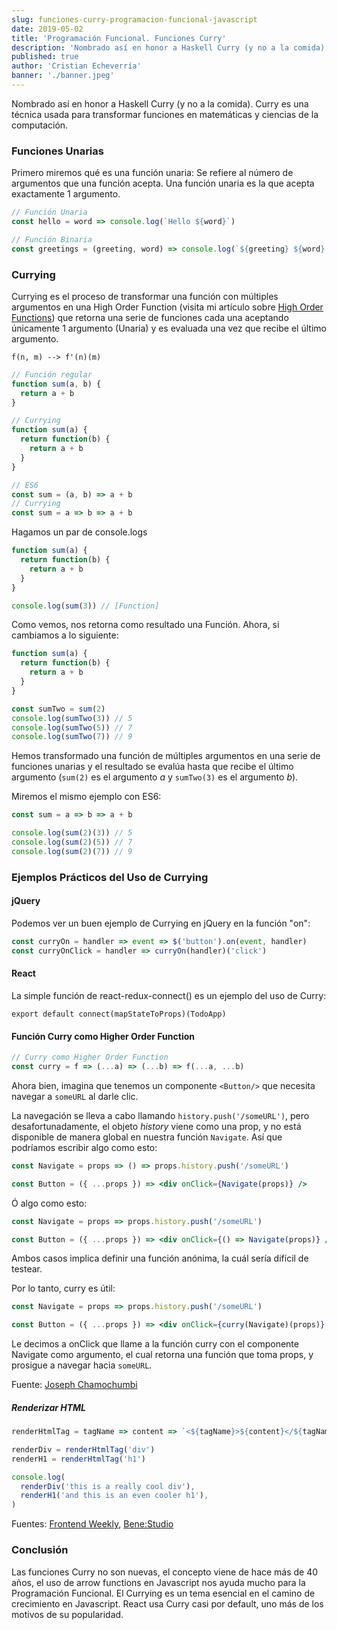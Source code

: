 ```yaml
---
slug: funciones-curry-programacion-funcional-javascript
date: 2019-05-02
title: 'Programación Funcional. Funciones Curry'
description: 'Nombrado así en honor a Haskell Curry (y no a la comida). Curry es una técnica usada para transformar funciones een matemáticas y ciencias de la computación.'
published: true
author: 'Cristian Echeverría'
banner: './banner.jpeg'
---
```


Nombrado así en honor a Haskell Curry (y no a la comida). Curry es una técnica usada para transformar funciones en matemáticas y ciencias de la computación.

### Funciones Unarias

Primero miremos qué es una función unaria: Se refiere al número de argumentos que una función acepta. Una función unaria es la que acepta exactamente 1 argumento.

```javascript
// Función Unaria
const hello = word => console.log(`Hello ${word}`)

// Función Binaria
const greetings = (greeting, word) => console.log(`${greeting} ${word}!`)
```

### Currying

Currying es el proceso de transformar una función con múltiples argumentos en una High Order Function (visita mi artículo sobre [High Order Functions](https://cristianecheverria.com/high-order-functions-programacion-funcional-javascript)) que retorna una serie de funciones cada una aceptando únicamente 1 argumento (Unaria) y es evaluada una vez que recibe el último argumento.

```
f(n, m) --> f'(n)(m)
```

```javascript
// Función regular
function sum(a, b) {
  return a + b
}

// Currying
function sum(a) {
  return function(b) {
    return a + b
  }
}

// ES6
const sum = (a, b) => a + b
// Currying
const sum = a => b => a + b
```

Hagamos un par de console.logs

```javascript
function sum(a) {
  return function(b) {
    return a + b
  }
}

console.log(sum(3)) // [Function]
```

Como vemos, nos retorna como resultado una Función. Ahora, si cambiamos a lo siguiente:

```javascript
function sum(a) {
  return function(b) {
    return a + b
  }
}

const sumTwo = sum(2)
console.log(sumTwo(3)) // 5
console.log(sumTwo(5)) // 7
console.log(sumTwo(7)) // 9
```

Hemos transformado una función de múltiples argumentos en una serie de funciones unarias y el resultado se evalúa hasta que recibe el último argumento (`sum(2)` es el argumento _a_ y `sumTwo(3)` es el argumento _b_).

Miremos el mismo ejemplo con ES6:

```javascript
const sum = a => b => a + b

console.log(sum(2)(3)) // 5
console.log(sum(2)(5)) // 7
console.log(sum(2)(7)) // 9
```

### Ejemplos Prácticos del Uso de Currying

#### jQuery

Podemos ver un buen ejemplo de Currying en jQuery en la función "on":

```javascript
const curryOn = handler => event => $('button').on(event, handler)
const curryOnClick = handler => curryOn(handler)('click')
```

#### React

La simple función de react-redux-connect() es un ejemplo del uso de Curry:

```
export default connect(mapStateToProps)(TodoApp)
```

#### Función Curry como Higher Order Function

```javascript
// Curry como Higher Order Function
const curry = f => (...a) => (...b) => f(...a, ...b)
```

Ahora bien, imagina que tenemos un componente `<Button/>` que necesita navegar a `someURL` al darle clic.

La navegación se lleva a cabo llamando `history.push('/someURL')`, pero desafortunadamente, el objeto _history_ viene como una prop, y no está disponible de manera global en nuestra función `Navigate`. Así que podríamos escribir algo como esto:

```jsx
const Navigate = props => () => props.history.push('/someURL')

const Button = ({ ...props }) => <div onClick={Navigate(props)} />
```

Ó algo como esto:

```jsx
const Navigate = props => props.history.push('/someURL')

const Button = ({ ...props }) => <div onClick={() => Navigate(props)} />
```

Ambos casos implica definir una función anónima, la cuál sería difícil de testear.

Por lo tanto, curry es útil:

```jsx
const Navigate = props => props.history.push('/someURL')

const Button = ({ ...props }) => <div onClick={curry(Navigate)(props)} />
```

Le decimos a onClick que llame a la función curry con el componente Navigate como argumento, el cual retorna una función que toma props, y prosigue a navegar hacia `someURL`.

Fuente: [Joseph Chamochumbi](https://github.com/icyJoseph)

##### Renderizar HTML

```javascript
renderHtmlTag = tagName => content => `<${tagName}>${content}</${tagName}>`

renderDiv = renderHtmlTag('div')
renderH1 = renderHtmlTag('h1')

console.log(
  renderDiv('this is a really cool div'),
  renderH1('and this is an even cooler h1'),
)
```

Fuentes: [Frontend Weekly](https://medium.com/front-end-weekly/javascript-es6-curry-functions-with-practical-examples-6ba2ced003b1), [Bene:Studio](https://blog.benestudio.co/currying-in-javascript-es6-540d2ad09400)

### Conclusión

Las funciones Curry no son nuevas, el concepto viene de hace más de 40 años, el uso de arrow functions en Javascript nos ayuda mucho para la Programación Funcional. El Currying es un tema esencial en el camino de crecimiento en Javascript. React usa Curry casi por default, uno más de los motivos de su popularidad.
